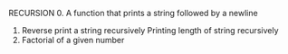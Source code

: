RECURSION
0. A function that prints a string followed by a newline
1. Reverse print a string recursively
Printing length of string recursively
3. Factorial of a given number
